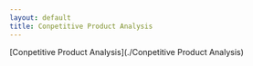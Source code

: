 ```yaml
---
layout: default
title: Conpetitive Product Analysis
---
```


[Conpetitive Product Analysis](./Conpetitive Product Analysis)  
